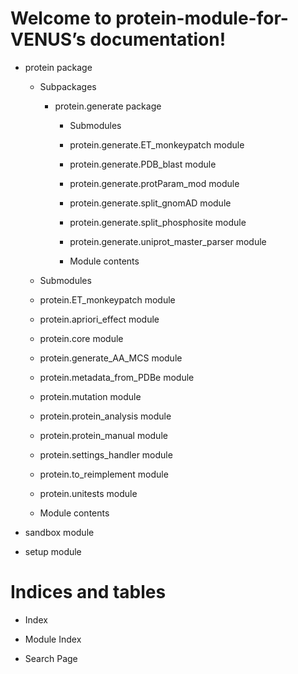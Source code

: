 <!-- protein-module-for-VENUS documentation master file, created by
sphinx-quickstart on Mon Dec  9 16:33:35 2019.
You can adapt this file completely to your liking, but it should at least
contain the root `toctree` directive. -->
# Welcome to protein-module-for-VENUS’s documentation!


* protein package


    * Subpackages


        * protein.generate package


            * Submodules


            * protein.generate.ET_monkeypatch module


            * protein.generate.PDB_blast module


            * protein.generate.protParam_mod module


            * protein.generate.split_gnomAD module


            * protein.generate.split_phosphosite module


            * protein.generate.uniprot_master_parser module


            * Module contents


    * Submodules


    * protein.ET_monkeypatch module


    * protein.apriori_effect module


    * protein.core module


    * protein.generate_AA_MCS module


    * protein.metadata_from_PDBe module


    * protein.mutation module


    * protein.protein_analysis module


    * protein.protein_manual module


    * protein.settings_handler module


    * protein.to_reimplement module


    * protein.unitests module


    * Module contents


* sandbox module


* setup module


# Indices and tables


* Index


* Module Index


* Search Page

